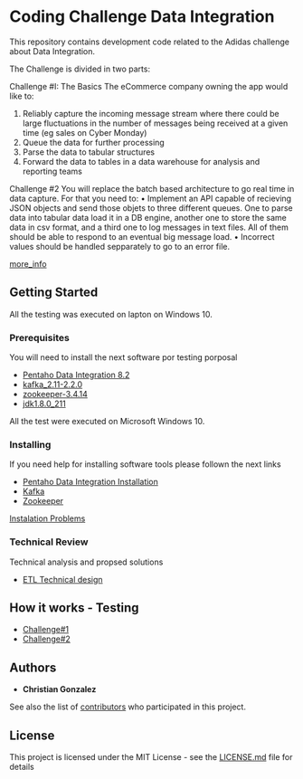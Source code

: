 # Coding Challenge Data Integration

This repository contains development code related to the Adidas challenge about Data Integration.

The Challenge is divided in two parts:

Challenge #I: The Basics
The eCommerce company owning the app would like to:
1) Reliably capture the incoming message stream where there could be large
fluctuations in the number of messages being received at a given time (eg sales on
Cyber Monday)
2) Queue the data for further processing
3) Parse the data to tabular structures
4) Forward the data to tables in a data warehouse for analysis and reporting teams

Challenge #2
You will replace the batch based architecture to go real time in data capture. For that you need to:
• Implement an API capable of recieving JSON objects and send those objets to three different queues. One to parse data into
tabular data load it in a DB engine, another one to store the same data in csv format, and a third one to log messages in text files.
All of them should be able to respond to an eventual big message load.
• Incorrect values should be handled sepparately to go to an error file.

[more_info](Challenge_Desc.pdf)

## Getting Started

All the testing was executed on lapton on Windows 10. 

### Prerequisites

You will need to install the next software por testing porposal 
* [Pentaho Data Integration 8.2](https://sourceforge.net/projects/pentaho/files/latest/download?aliId=137249511) 
* [kafka_2.11-2.2.0](https://kafka.apache.org/downloads) 
* [zookeeper-3.4.14](https://zookeeper.apache.org/releases.html)
* [jdk1.8.0_211](https://www.oracle.com/technetwork/java/javase/downloads/jdk8-downloads-2133151.html)

All the test were executed on Microsoft Windows 10.

### Installing

If you need help for installing software tools please follown the next links
* [Pentaho Data Integration Installation](https://help.pentaho.com/Documentation/8.2)
* [Kafka](https://kafka.apache.org/documentation/)
* [Zookeeper](https://zookeeper.apache.org/documentation.html)

[Instalation Problems](InstalationProblems.md)

### Technical Review

Technical analysis and propsed solutions
* [ETL Technical design](Technical_Review.pdf)

## How it works - Testing 

* [Challenge#1](challenge_1.md)
* [Challenge#2](challenge_2.md)


## Authors

* **Christian Gonzalez**

See also the list of [contributors](https://github.com/your/project/contributors) who participated in this project.

## License

This project is licensed under the MIT License - see the [LICENSE.md](LICENSE.md) file for details




